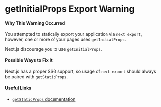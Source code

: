 # getInitialProps Export Warning

#### Why This Warning Occurred

You attempted to statically export your application via `next export`, however, one or more of your pages uses `getInitialProps`.

Next.js discourage you to use `getInitialProps`.

#### Possible Ways to Fix It

Next.js has a proper SSG support, so usage of `next export` should always be paired with `getStaticProps`.

#### Useful Links

- [`getStaticProps` documentation](https://nextjs.org/docs/basic-features/data-fetching#getstaticprops-static-generation)
